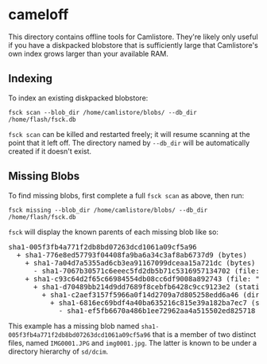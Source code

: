 # cameloff

This directory contains offline tools for Camlistore. They're likely
only useful if you have a diskpacked blobstore that is sufficiently
large that Camlistore's own index grows larger than your available
RAM.

## Indexing

To index an existing diskpacked blobstore:

`fsck scan --blob_dir /home/camlistore/blobs/ --db_dir /home/flash/fsck.db`

`fsck scan` can be killed and restarted freely; it will resume
scanning at the point that it left off. The directory named by
`--db_dir` will be automatically created if it doesn't exist.

## Missing Blobs

To find missing blobs, first complete a full `fsck scan` as above,
then run:

`fsck missing --blob_dir /home/camlistore/blobs/ --db_dir /home/flash/fsck.db`

`fsck` will display the known parents of each missing blob like so:

<pre>
sha1-005f3fb4a771f2db8bd07263dcd1061a09cf5a96
  + sha1-776e8ed57793f04408fa9ba6a34c3af8ab6737d9 (bytes)
    + sha1-7a04d7a5355ad6cb3ea91167099dceaa15a721dc (bytes)
      - sha1-7067b30571c6eeec5fd2db5b71c5316957134702 (file: "IMG0001.JPG")
    + sha1-c93c64d2f65c66984554db08cc6df9008a892743 (file: "img0001.jpg")
      + sha1-d70489bb214d9dd7689f8cebfb6428c9cc9123e2 (static-set)
        + sha1-c2aef3157f5966a0f14d2709a7d805258edd6a46 (directory: "dcim/img0001.jpg")
          + sha1-6816ec69bdf4a40ba635216c815e39a182ba7ec7 (static-set)
            - sha1-ef5fb6670a486b1ee72962aa4a515502ed825718 (directory: "sd/dcim/img0001.jpg")
</pre>

This example has a missing blob named
`sha1-005f3fb4a771f2db8bd07263dcd1061a09cf5a96` that is a member of
two distinct files, named `IMG0001.JPG` and `img0001.jpg`. The latter
is known to be under a directory hierarchy of `sd/dcim`.
